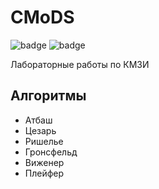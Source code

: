 # CMoDS
![badge](https://img.shields.io/endpoint?url=https://gist.githubusercontent.com/daniilbatalov/ae8c2bc1a7c8ee405589fe1b957d532b/raw/)
![badge](https://img.shields.io/endpoint?url=https://gist.githubusercontent.com/daniilbatalov/a6f4b009d37f07b7b60a0c89c53cb0f7/raw/)

Лабораторные работы по КМЗИ
## Алгоритмы
* Атбаш
* Цезарь
* Ришелье
* Гронсфельд
* Виженер
* Плейфер
